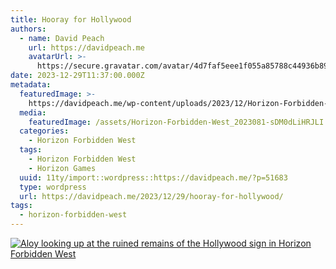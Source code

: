 ```yaml
---
title: Hooray for Hollywood
authors:
  - name: David Peach
    url: https://davidpeach.me
    avatarUrl: >-
      https://secure.gravatar.com/avatar/4d7faf5eee1f055a85788c44936b8995eaab6dfb004e7854ec747ccb272e91ee?s=96&d=mm&r=g
date: 2023-12-29T11:37:00.000Z
metadata:
  featuredImage: >-
    https://davidpeach.me/wp-content/uploads/2023/12/Horizon-Forbidden-West_20230815190831-scaled-1.jpg
  media:
    featuredImage: /assets/Horizon-Forbidden-West_2023081-sDM0dLiHRJLI.jpg
  categories:
    - Horizon Forbidden West
  tags:
    - Horizon Forbidden West
    - Horizon Games
  uuid: 11ty/import::wordpress::https://davidpeach.me/?p=51683
  type: wordpress
  url: https://davidpeach.me/2023/12/29/hooray-for-hollywood/
tags:
  - horizon-forbidden-west
---
```

[![Aloy looking up at the ruined remains of the Hollywood sign in Horizon Forbidden West](/assets/Horizon-Forbidden-West_2023081-Lz3jxecwhzml.jpg)](/assets/Horizon-Forbidden-West_2023081-Lz3jxecwhzml.jpg)